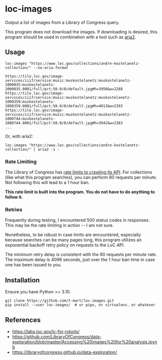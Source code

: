 # loc-images

Output a list of images from a Library of Congress query.

This program does not download the images. If downloading is desired, this program should be used
in combination with a tool such as [aria2](https://aria2.github.io/).

## Usage

```shell
loc-images "https://www.loc.gov/collections/andre-kostelanetz-collection/" --no-aria-format
```

```shell
https://tile.loc.gov/image-services/iiif/service:music:muskostelanetz:muskostelanetz-1000035:muskostelanetz-1000035.0001/full/pct:50.0/0/default.jpg#h=3950&w=2288
https://tile.loc.gov/image-services/iiif/service:music:muskostelanetz:muskostelanetz-1000359:muskostelanetz-1000359.0001/full/pct:50.0/0/default.jpg#h=4013&w=2393
https://tile.loc.gov/image-services/iiif/service:music:muskostelanetz:muskostelanetz-1000744:muskostelanetz-1000744.0001/full/pct:50.0/0/default.jpg#h=3942&w=2383
...
```

Or, with aria2:

```shell
loc-images "https://www.loc.gov/collections/andre-kostelanetz-collection/" | aria2 -i -
```

### Rate Limiting

The Library of Congress has
[rate limits to crawling its API](https://www.loc.gov/apis/json-and-yaml/). For collections
(like what this program searches), you can perform 80 requests per minute. Not following this will
lead to a 1 hour ban.

**This rate limit is built into the program. You do not have to do anything to follow it.**

### Retries

Frequently during testing, I encountered 500 status codes in responses. This may be the rate
limiting in action -- I am not sure.

Nonetheless, to be robust in case limits are encountered, especially because searches can be many
pages long, this program utilizes an exponential backoff retry policy on requests to the LoC API.

The minimum retry delay is consistent with the 80 requests per minute rate. The maximum delay is
4096 seconds, just over the 1 hour ban time in case one has been issued to you.

## Installation

Ensure you have Python >= 3.10.

```shell
git clone https://github.com/t-mart/loc-images.git
pip install --user loc-images/  # or pipx, or virtualenv, or whatever
```

## References

- <https://labs.loc.gov/lc-for-robots/>
- <https://github.com/LibraryOfCongress/data-exploration/blob/master/Accessing%20images%20for%20analysis.ipynb>
- <https://libraryofcongress.github.io/data-exploration/>
